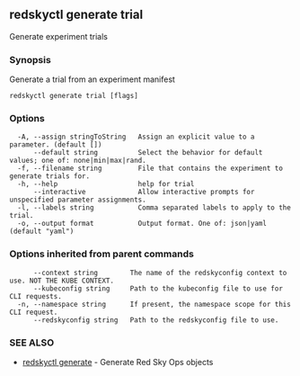 ## redskyctl generate trial

Generate experiment trials

### Synopsis

Generate a trial from an experiment manifest

```
redskyctl generate trial [flags]
```

### Options

```
  -A, --assign stringToString   Assign an explicit value to a parameter. (default [])
      --default string          Select the behavior for default values; one of: none|min|max|rand.
  -f, --filename string         File that contains the experiment to generate trials for.
  -h, --help                    help for trial
      --interactive             Allow interactive prompts for unspecified parameter assignments.
  -l, --labels string           Comma separated labels to apply to the trial.
  -o, --output format           Output format. One of: json|yaml (default "yaml")
```

### Options inherited from parent commands

```
      --context string        The name of the redskyconfig context to use. NOT THE KUBE CONTEXT.
      --kubeconfig string     Path to the kubeconfig file to use for CLI requests.
  -n, --namespace string      If present, the namespace scope for this CLI request.
      --redskyconfig string   Path to the redskyconfig file to use.
```

### SEE ALSO

* [redskyctl generate](redskyctl_generate.md)	 - Generate Red Sky Ops objects

